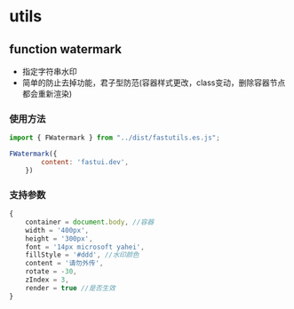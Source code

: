 # utils
## function watermark
- 指定字符串水印
- 简单的防止去掉功能，君子型防范(容器样式更改，class变动，删除容器节点都会重新渲染)

### 使用方法
```js
import { FWatermark } from "../dist/fastutils.es.js";

FWatermark({
        content: 'fastui.dev',
    })
```

### 支持参数
```js
{
    container = document.body, //容器
    width = '400px',
    height = '300px',
    font = '14px microsoft yahei',
    fillStyle = '#ddd', //水印颜色
    content = '请勿外传',
    rotate = -30,
    zIndex = 3,
    render = true //是否生效
}

```

